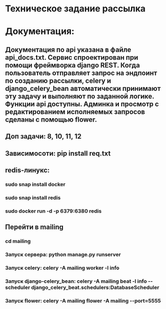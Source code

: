 # Техническое задание рассылка
# Документация:
## Документация по api указана в файле api_docs.txt. Сервис спроектирован при помощи фреймворка django REST. Когда пользователь отправляет запрос на эндпоинт по созданию рассылки, celery и django_celery_bean автоматически принимают эту задачу и выполняют по заданной логике. Функции api доступны. Админка и просмотр с редактированием исполняемых запросов сделаны с помощью flower.
## Доп задачи: 8, 10, 11, 12
## Зависимосоти: pip install req.txt  
## redis-линукс: 
### sudo snap install docker
### sudo snap install redis
### sudo docker run -d -p 6379:6380 redis
## Перейти в mailing
### cd mailing
### Запуск сервера: python manage.py runserver
### Запуск celery: celery -A mailing worker -l info
### Запуск django-celery_bean: celery -A mailing beat -l info --scheduler django_celery_beat.schedulers:DatabaseScheduler
### Запуск flower: celery -A mailing flower -A mailing --port=5555






